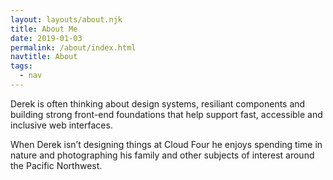 ```yaml
---
layout: layouts/about.njk
title: About Me
date: 2019-01-03
permalink: /about/index.html
navtitle: About
tags:
  - nav
---
```


Derek is often thinking about design systems, resiliant components and building strong front-end foundations that help support fast, accessible and inclusive web interfaces.

When Derek isn’t designing things at Cloud Four he enjoys spending time in nature and photographing his family and other subjects of interest around the Pacific Northwest.
